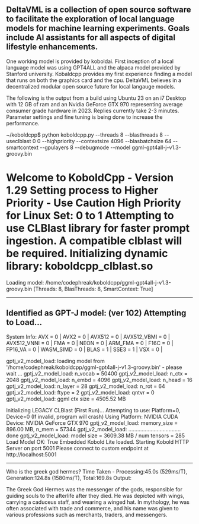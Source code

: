 ## DeltaVML is a collection of open source software to facilitate the exploration of local language models for machine learning experiments. Goals include AI assistants for all aspects of digital lifestyle enhancements.
One working model is provided by koboldai. First inception of a local language model was using GPT4ALL and the alpaca model provided by Stanford university. Kobaldcpp provides my first experience finding a model that runs on both the graphics card and the cpu. DeltaVML believes in a decentralized modular open source future for local langauge models.

The following is the output from a build using Ubuntu 23 on an i7 Desktop with 12 GB of ram and an Nvidia GeForce GTX 970 representing average consumer grade hardware in 2023. Replies currently take 2-3 minutes. Parameter settings and fine tuning
is being done to increase the performance.


~/koboldcpp$ python koboldcpp.py --threads 8 --blasthreads 8 --useclblast 0 0 --highpriority --contextsize 4096 --blasbatchsize 64 --smartcontext --gpulayers 8 --debugmode --model ggml-gpt4all-j-v1.3-groovy.bin


Welcome to KoboldCpp - Version 1.29
Setting process to Higher Priority - Use Caution
High Priority for Linux Set: 0 to 1
Attempting to use CLBlast library for faster prompt ingestion. A compatible clblast will be required.
Initializing dynamic library: koboldcpp_clblast.so
==========
Loading model: /home/codephreak/koboldcpp/ggml-gpt4all-j-v1.3-groovy.bin 
[Threads: 8, BlasThreads: 8, SmartContext: True]

---
Identified as GPT-J model: (ver 102)
Attempting to Load...
---
System Info: AVX = 0 | AVX2 = 0 | AVX512 = 0 | AVX512_VBMI = 0 | AVX512_VNNI = 0 | FMA = 0 | NEON = 0 | ARM_FMA = 0 | F16C = 0 | FP16_VA = 0 | WASM_SIMD = 0 | BLAS = 1 | SSE3 = 1 | VSX = 0 |

gptj_v2_model_load: loading model from '/home/codephreak/koboldcpp/ggml-gpt4all-j-v1.3-groovy.bin' - please wait ...
gptj_v2_model_load: n_vocab = 50400
gptj_v2_model_load: n_ctx   = 2048
gptj_v2_model_load: n_embd  = 4096
gptj_v2_model_load: n_head  = 16
gptj_v2_model_load: n_layer = 28
gptj_v2_model_load: n_rot   = 64
gptj_v2_model_load: ftype   = 2
gptj_v2_model_load: qntvr   = 0
gptj_v2_model_load: ggml ctx size = 4505.52 MB

Initializing LEGACY CLBlast (First Run)...
Attempting to use: Platform=0, Device=0 (If invalid, program will crash)
Using Platform: NVIDIA CUDA Device: NVIDIA GeForce GTX 970
gptj_v2_model_load: memory_size =   896.00 MB, n_mem = 57344
gptj_v2_model_load: ................................... done
gptj_v2_model_load: model size =  3609.38 MB / num tensors = 285
Load Model OK: True
Embedded Kobold Lite loaded.
Starting Kobold HTTP Server on port 5001
Please connect to custom endpoint at http://localhost:5001

---------------------------------

Who is the greek god hermes?
Time Taken - Processing:45.0s (529ms/T), Generation:124.8s (1580ms/T), Total:169.8s
Output: 

The Greek God Hermes was the messenger of the gods, responsible for guiding souls to the afterlife after they died. He was depicted with wings, carrying a caduceus staff, and wearing a winged hat. In mythology, he was often associated with trade and commerce, and his name was given to various professions such as merchants, traders, and messengers.


<!--

**Here are some ideas to get you started:**

🙋‍♀️ A short introduction - what is your organization all about?
🌈 Contribution guidelines - how can the community get involved?
👩‍💻 Useful resources - where can the community find your docs? Is there anything else the community should know?
🍿 Fun facts - what does your team eat for breakfast?
🧙 Remember, you can do mighty things with the power of [Markdown](https://docs.github.com/github/writing-on-github/getting-started-with-writing-and-formatting-on-github/basic-writing-and-formatting-syntax)
-->
